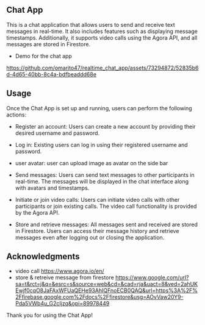 ## Chat App
This is a chat application that allows users to send and receive text messages in real-time. It also includes features such as displaying  message timestamps. Additionally, it supports video calls using the Agora API, and all messages are stored in Firestore.
- Demo for the chat app



https://github.com/omarito47/realtime_chat_app/assets/73294872/52835b6d-4d65-40bb-8c4a-bdfbeaddd68e







## Usage
Once the Chat App is set up and running, users can perform the following actions:

- Register an account: Users can create a new account by providing their desired username and password.

- Log in: Existing users can log in using their registered username and password.
- user avatar: user can upload image as avatar on the side bar 

- Send messages: Users can send text messages to other participants in real-time. The messages will be displayed in the chat interface along with avatars and timestamps.

- Initiate or join video calls: Users can initiate video calls with other participants or join existing calls. The video call functionality is provided by the Agora API.

- Store and retrieve messages: All messages sent and received are stored in Firestore. Users can access their message history and retrieve messages even after logging out or closing the application.


## Acknowledgments
- video call 
https://www.agora.io/en/
- store & retreive message from firestore
https://www.google.com/url?sa=t&rct=j&q=&esrc=s&source=web&cd=&cad=rja&uact=8&ved=2ahUKEwjf0cqO8JaFAxWFUaQEHe93AhIQFnoECB0QAQ&url=https%3A%2F%2Ffirebase.google.com%2Fdocs%2Ffirestore&usg=AOvVaw20Y9-Pda5VWb4u_G2cIjzq&opi=89978449

Thank you for using the Chat App!
